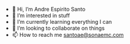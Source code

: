 - 👋 Hi, I’m Andre Espirito Santo
- 👀 I’m interested in stuff
- 🌱 I’m currently learning everything I can
- 💞️ I’m looking to collaborate on things
- 📫 How to reach me santoae@sonaemc.com

<!---
santoae-sonaemc/santoae-sonaemc is a ✨ special ✨ repository because its `README.md` (this file) appears on your GitHub profile.
You can click the Preview link to take a look at your changes.
--->
